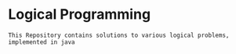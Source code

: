# Logical Programming 

    This Repository contains solutions to various logical problems, implemented in java
